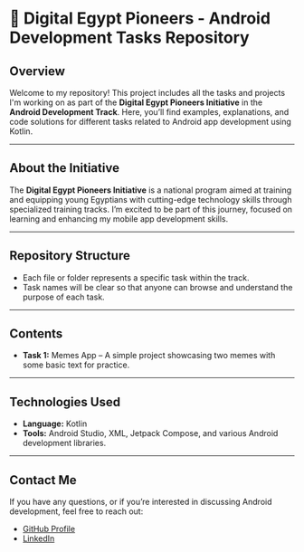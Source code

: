# 📱 Digital Egypt Pioneers - Android Development Tasks Repository

## Overview

Welcome to my repository! This project includes all the tasks and projects I'm working on as part of the **Digital Egypt Pioneers Initiative** in the **Android Development Track**. Here, you’ll find examples, explanations, and code solutions for different tasks related to Android app development using Kotlin.

---

## About the Initiative

The **Digital Egypt Pioneers Initiative** is a national program aimed at training and equipping young Egyptians with cutting-edge technology skills through specialized training tracks. I’m excited to be part of this journey, focused on learning and enhancing my mobile app development skills.

---

## Repository Structure

- Each file or folder represents a specific task within the track.
- Task names will be clear so that anyone can browse and understand the purpose of each task.

---

## Contents

- **Task 1:** Memes App – A simple project showcasing two memes with some basic text for practice.

---

## Technologies Used

- **Language:** Kotlin
- **Tools:** Android Studio, XML, Jetpack Compose, and various Android development libraries.

---

## Contact Me

If you have any questions, or if you’re interested in discussing Android development, feel free to reach out:

- [GitHub Profile](https://github.com/Abdallah-Alqiran)
- [LinkedIn](https://www.linkedin.com/in/abdallah-alqiran)
